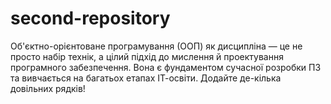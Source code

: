 # second-repository
Об'єктно-орієнтоване програмування (ООП) як дисципліна — це не просто набір технік, а цілий підхід до мислення й проектування програмного забезпечення. Вона є фундаментом сучасної розробки ПЗ та вивчається на багатьох етапах ІТ-освіти.
Додайте де-кілька довільних рядків! 